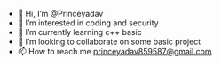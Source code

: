 - 👋 Hi, I’m @Princeyadav
- 👀 I’m interested in coding and security
- 🌱 I’m currently learning c++ basic 
- 💞️ I’m looking to collaborate on some basic project
- 📫 How to reach me princeyadav859587@gmail.com 

<!---
Princeyadav859587/Princeyadav859587 is a ✨ special ✨ repository because its `README.md` (this file) appears on your GitHub profile.
You can click the Preview link to take a look at your changes.
--->
